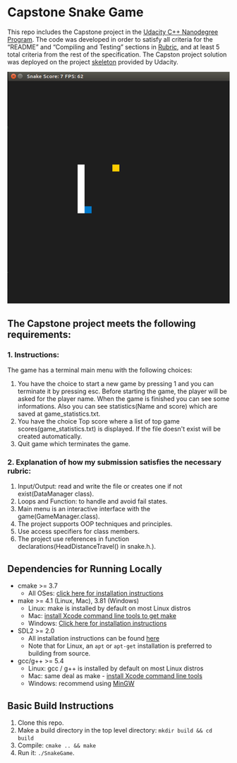# Capstone Snake Game

This repo includes the Capstone project in the [Udacity C++ Nanodegree Program](https://www.udacity.com/course/c-plus-plus-nanodegree--nd213). The code was developed in order to satisfy all criteria for the “README” and “Compiling and Testing” sections in [Rubric](https://review.udacity.com/#!/rubrics/2533/view), and at least 5 total criteria from the rest of the specification. The Capston project solution was deployed on the project [skeleton](https://github.com/udacity/CppND-Capstone-Snake-Game) provided by Udacity.

<img src="snake_game.gif"/>

## The Capstone project meets the following requirements:
### 1. Instructions:
The game has a terminal main menu with the following choices:
  1. You have the choice to start a new game by pressing 1 and you can terminate it by pressing esc. Before starting the game, the player will be asked for the player name. When the game is finished you can see some informations. Also you can see statistics(Name and score) which are saved at game_statistics.txt.
  2. You have the choice Top score where a list of top game scores(game_statistics.txt) is displayed. If the file doesn't exist will be created automatically.
  3. Quit game which terminates the game.

### 2. Explanation of how my submission satisfies the necessary rubric:
  1. Input/Output: read and write the file or creates one if not exist(DataManager class).
  2. Loops and Function: to handle and avoid fail states.
  3. Main menu is an interactive interface with the game(GameManager.class).
  4. The project supports OOP techniques and principles.
  5. Use access specifiers  for class members.
  6. The project use references in function declarations(HeadDistanceTravel() in snake.h.).
  
## Dependencies for Running Locally
* cmake >= 3.7
  * All OSes: [click here for installation instructions](https://cmake.org/install/)
* make >= 4.1 (Linux, Mac), 3.81 (Windows)
  * Linux: make is installed by default on most Linux distros
  * Mac: [install Xcode command line tools to get make](https://developer.apple.com/xcode/features/)
  * Windows: [Click here for installation instructions](http://gnuwin32.sourceforge.net/packages/make.htm)
* SDL2 >= 2.0
  * All installation instructions can be found [here](https://wiki.libsdl.org/Installation)
  * Note that for Linux, an `apt` or `apt-get` installation is preferred to building from source.
* gcc/g++ >= 5.4
  * Linux: gcc / g++ is installed by default on most Linux distros
  * Mac: same deal as make - [install Xcode command line tools](https://developer.apple.com/xcode/features/)
  * Windows: recommend using [MinGW](http://www.mingw.org/)

## Basic Build Instructions

1. Clone this repo.
2. Make a build directory in the top level directory: `mkdir build && cd build`
3. Compile: `cmake .. && make`
4. Run it: `./SnakeGame`.
